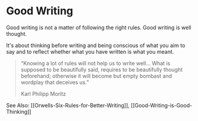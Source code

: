 # Good Writing

Good writing is not a matter of following the right rules. Good writing is well thought.

It's about thinking before writing and being conscious of what you aim to say and to reflect whether what you have written is what you meant.

> “Knowing a lot of rules will not help us to write well… What is supposed to be beautifully said, requires to be beautifully thought beforehand; otherwise it will become but empty bombast and wordplay that deceives us.” 
> 
> Karl Philipp Moritz


See Also: [[Orwells-Six-Rules-for-Better-Writing]], [[Good-Writing-is-Good-Thinking]]